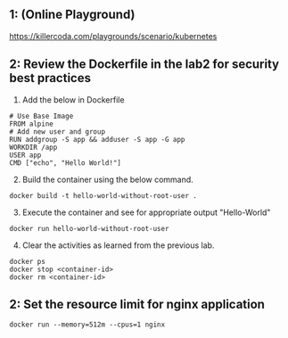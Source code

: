 
## 1: (Online Playground)
https://killercoda.com/playgrounds/scenario/kubernetes

## 2: Review the Dockerfile in the lab2 for security best practices
1. Add the below in Dockerfile
```
# Use Base Image
FROM alpine
# Add new user and group
RUN addgroup -S app && adduser -S app -G app
WORKDIR /app
USER app
CMD ["echo", "Hello World!"]
```
2. Build the container using the below command.
```
docker build -t hello-world-without-root-user .
```

3. Execute the container and see for appropriate output "Hello-World"

```
docker run hello-world-without-root-user
```

4. Clear the activities as learned from the previous lab.
```
docker ps
docker stop <container-id>
docker rm <container-id>
```

## 2: Set the resource limit for nginx application
```
docker run --memory=512m --cpus=1 nginx
```